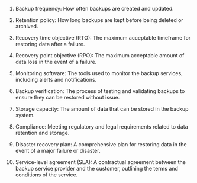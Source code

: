 1. Backup frequency: How often backups are created and updated.

2. Retention policy: How long backups are kept before being deleted or archived.

3. Recovery time objective (RTO): The maximum acceptable timeframe for restoring data after a failure.

4. Recovery point objective (RPO): The maximum acceptable amount of data loss in the event of a failure.

5. Monitoring software: The tools used to monitor the backup services, including alerts and notifications.

6. Backup verification: The process of testing and validating backups to ensure they can be restored without issue.

7. Storage capacity: The amount of data that can be stored in the backup system.

8. Compliance: Meeting regulatory and legal requirements related to data retention and storage.

9. Disaster recovery plan: A comprehensive plan for restoring data in the event of a major failure or disaster.

10. Service-level agreement (SLA): A contractual agreement between the backup service provider and the customer, outlining the terms and conditions of the service.
